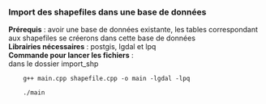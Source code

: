 ### Import des shapefiles dans une base de données
**Prérequis** : avoir une base de données existante, les tables correspondant aux shapefiles se créerons dans cette base de données  
**Librairies nécessaires** : postgis, lgdal et lpq  
**Commande pour lancer les fichiers** :  
dans le dossier import_shp
```
    g++ main.cpp shapefile.cpp -o main -lgdal -lpq  
    
    ./main
```
